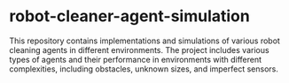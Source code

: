 # robot-cleaner-agent-simulation
This repository contains implementations and simulations of various robot cleaning agents in different environments. The project includes various types of agents and their performance in environments with different complexities, including obstacles, unknown sizes, and imperfect sensors.
